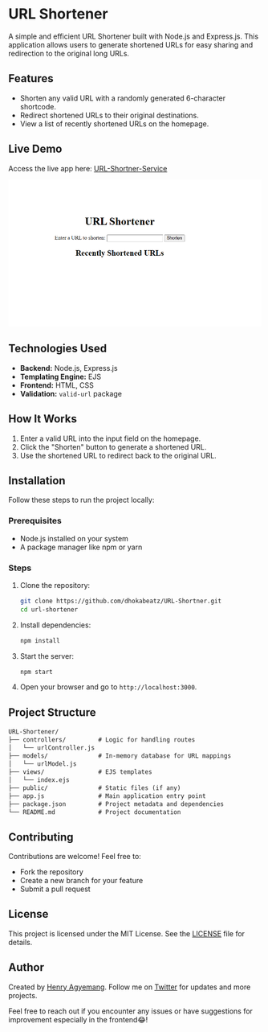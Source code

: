 
# URL Shortener

A simple and efficient URL Shortener built with Node.js and Express.js. This application allows users to generate shortened URLs for easy sharing and redirection to the original long URLs.

## Features
- Shorten any valid URL with a randomly generated 6-character shortcode.
- Redirect shortened URLs to their original destinations.
- View a list of recently shortened URLs on the homepage.

## Live Demo
Access the live app here: [URL-Shortner-Service](https://url-shortner-service-wnwl.onrender.com)

![Index page](image.png)

## Technologies Used
- **Backend:** Node.js, Express.js
- **Templating Engine:** EJS
- **Frontend:** HTML, CSS
- **Validation:** `valid-url` package

## How It Works
1. Enter a valid URL into the input field on the homepage.
2. Click the "Shorten" button to generate a shortened URL.
3. Use the shortened URL to redirect back to the original URL.

## Installation
Follow these steps to run the project locally:

### Prerequisites
- Node.js installed on your system
- A package manager like npm or yarn

### Steps
1. Clone the repository:
   ```bash
   git clone https://github.com/dhokabeatz/URL-Shortner.git
   cd url-shortener
   ```

2. Install dependencies:
   ```bash
   npm install
   ```

3. Start the server:
   ```bash
   npm start
   ```

4. Open your browser and go to `http://localhost:3000`.

## Project Structure
```
URL-Shortener/
├── controllers/         # Logic for handling routes
│   └── urlController.js
├── models/              # In-memory database for URL mappings
│   └── urlModel.js
├── views/               # EJS templates
│   └── index.ejs
├── public/              # Static files (if any)
├── app.js               # Main application entry point
├── package.json         # Project metadata and dependencies
└── README.md            # Project documentation
```


## Contributing
Contributions are welcome! Feel free to:
- Fork the repository
- Create a new branch for your feature
- Submit a pull request

## License
This project is licensed under the MIT License. See the [LICENSE](LICENSE) file for details.

## Author
Created by [Henry Agyemang](https:www.linkedin.com/in/dhokabeatz). Follow me on [Twitter](https://twitter.com/dhokabeatz) for updates and more projects.



Feel free to reach out if you encounter any issues or have suggestions for improvement especially in the frontend😂!

